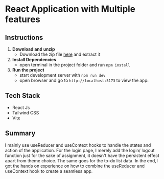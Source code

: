 # React Application with Multiple features

## Instructions

1. **Download and unzip**
   - Download the zip file [here](https://#) and extract it
2. **Install Dependencies**
   - open terminal in the project folder and run `npm install`
3. **Run the project**
   - start development server with `npm run dev`
   - open browser and go to `http://localhost:5173` to view the app.

## Tech Stack

- React Js
- Tailwind CSS
- Vite

## Summary

I mainly use useReducer and useContext hooks to handle the states and action of the application. For the login page, I merely add the login/ logout function just for the sake of assignment, it doesn't have the persistent effect apart from theme choice. The same goes for the to-do list data. In the end, I got the hands on experience on how to combine the useReducer and useContext hook to create a seamless app.
